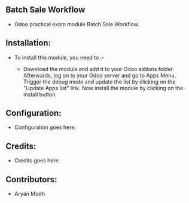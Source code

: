 Batch Sale Workflow
------------------------------------


* Odoo practical exam module Batch Sale Workflow.


Installation:
------------

* To install this module, you need to :-

  * Download the module and add it to your Odoo addons folder. Afterwards, log on to
your Odoo server and go to Apps Menu. Trigger the debug mode and update the 
list by clicking on the "Update Apps list" link. Now install the module by
clicking on the install button.


Configuration:
-------------

* Configuration goes here.


Credits:
-------

* Credits goes here.


Contributors:
-------------

* Aryan Modh
